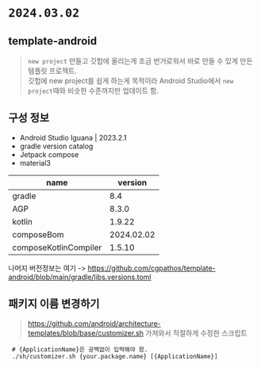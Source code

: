 # `2024.03.02`

## template-android

> `new project` 만들고 깃헙에 올리는게 조금 번거로워서 바로 만들 수 있게 만든 템플릿 프로젝트.  
> 깃헙에 new project를 쉽게 하는게 목적이라 Android Studio에서 `new project`때와 비슷한 수준까지만 업데이트 함.

## 구성 정보

*  Android Studio Iguana | 2023.2.1
*  gradle version catalog
*  Jetpack compose
*  material3

| name                  | version    |
|-----------------------|------------|
| gradle                | 8.4        |
| AGP                   | 8.3.0      |
| kotlin                | 1.9.22     |
| composeBom            | 2024.02.02 |
| composeKotlinCompiler | 1.5.10     |

나머지 버전정보는 여기 -> https://github.com/cgpathos/template-android/blob/main/gradle/libs.versions.toml

## 패키지 이름 변경하기
> https://github.com/android/architecture-templates/blob/base/customizer.sh 가져와서 적절하게 수정한 스크립트

```
 # {ApplicationName}은 공백없이 입력해야 함.
 ./sh/customizer.sh {your.package.name} [{ApplicationName}]
```
